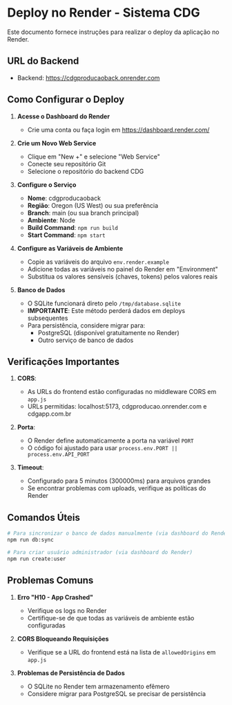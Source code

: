 # Deploy no Render - Sistema CDG

Este documento fornece instruções para realizar o deploy da aplicação no Render.

## URL do Backend
- Backend: https://cdgproducaoback.onrender.com

## Como Configurar o Deploy

1. **Acesse o Dashboard do Render**
   - Crie uma conta ou faça login em https://dashboard.render.com/

2. **Crie um Novo Web Service**
   - Clique em "New +" e selecione "Web Service"
   - Conecte seu repositório Git
   - Selecione o repositório do backend CDG

3. **Configure o Serviço**
   - **Nome**: cdgproducaoback
   - **Região**: Oregon (US West) ou sua preferência
   - **Branch**: main (ou sua branch principal)
   - **Ambiente**: Node
   - **Build Command**: `npm run build`
   - **Start Command**: `npm start`

4. **Configure as Variáveis de Ambiente**
   - Copie as variáveis do arquivo `env.render.example`
   - Adicione todas as variáveis no painel do Render em "Environment"
   - Substitua os valores sensíveis (chaves, tokens) pelos valores reais

5. **Banco de Dados**
   - O SQLite funcionará direto pelo `/tmp/database.sqlite`
   - **IMPORTANTE**: Este método perderá dados em deploys subsequentes
   - Para persistência, considere migrar para:
     - PostgreSQL (disponível gratuitamente no Render)
     - Outro serviço de banco de dados

## Verificações Importantes

1. **CORS**:
   - As URLs do frontend estão configuradas no middleware CORS em `app.js`
   - URLs permitidas: localhost:5173, cdgproducao.onrender.com e cdgapp.com.br

2. **Porta**:
   - O Render define automaticamente a porta na variável `PORT`
   - O código foi ajustado para usar `process.env.PORT || process.env.API_PORT`

3. **Timeout**:
   - Configurado para 5 minutos (300000ms) para arquivos grandes
   - Se encontrar problemas com uploads, verifique as políticas do Render

## Comandos Úteis

```bash
# Para sincronizar o banco de dados manualmente (via dashboard do Render)
npm run db:sync

# Para criar usuário administrador (via dashboard do Render)
npm run create:user
```

## Problemas Comuns

1. **Erro "H10 - App Crashed"**
   - Verifique os logs no Render
   - Certifique-se de que todas as variáveis de ambiente estão configuradas

2. **CORS Bloqueando Requisições**
   - Verifique se a URL do frontend está na lista de `allowedOrigins` em `app.js`

3. **Problemas de Persistência de Dados**
   - O SQLite no Render tem armazenamento efêmero
   - Considere migrar para PostgreSQL se precisar de persistência

